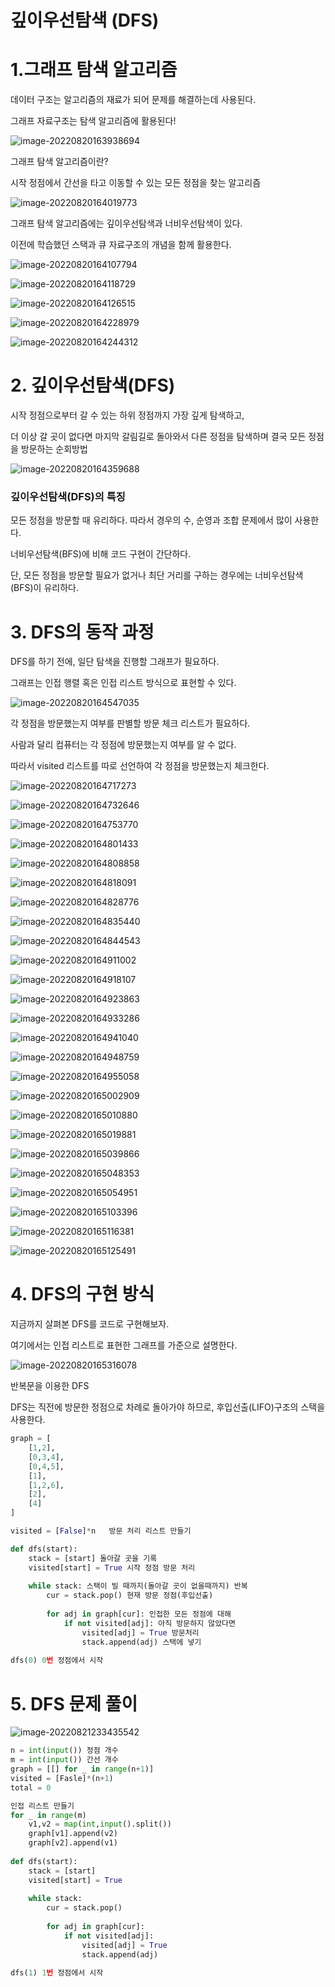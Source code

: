 # 깊이우선탐색 (DFS)

# 1.그래프 탐색 알고리즘

데이터 구조는 알고리즘의 재료가 되어 문제를 해결하는데 사용된다.

그래프 자료구조는 탐색 알고리즘에 활용된다!

![image-20220820163938694](깊이우선탐색(DFS).assets/image-20220820163938694.png)

그래프 탐색 알고리즘이란?

시작 정점에서 간선을 타고 이동할 수 있는 모든 정점을 찾는 알고리즘

![image-20220820164019773](깊이우선탐색(DFS).assets/image-20220820164019773.png)

그래프 탐색 알고리즘에는 깊이우선탐색과 너비우선탐색이 있다.

이전에 학습했던 스택과 큐 자료구조의 개념을 함께 활용한다.

![image-20220820164107794](깊이우선탐색(DFS).assets/image-20220820164107794.png)

![image-20220820164118729](깊이우선탐색(DFS).assets/image-20220820164118729.png)

![image-20220820164126515](깊이우선탐색(DFS).assets/image-20220820164126515.png)

![image-20220820164228979](깊이우선탐색(DFS).assets/image-20220820164228979.png)

![image-20220820164244312](깊이우선탐색(DFS).assets/image-20220820164244312.png)

# 2. 깊이우선탐색(DFS)

시작 정점으로부터 갈 수 있는 하위 정점까지 가장 깊게 탐색하고,

더 이상 갈 곳이 없다면 마지막 갈림길로 돌아와서 다른 정점을 탐색하며 결국 모든 정점을 방문하는 순회방법

![image-20220820164359688](깊이우선탐색(DFS).assets/image-20220820164359688.png)

### 깊이우선탐색(DFS)의 특징

모든 정점을 방문할 때 유리하다. 따라서 경우의 수, 순영과 조합 문제에서 많이 사용한다.

너비우선탐색(BFS)에 비해 코드 구현이 간단하다.

단, 모든 정점을 방문할 필요가 없거나 최단 거리를 구하는 경우에는 너비우선탐색(BFS)이 유리하다.

# 3. DFS의 동작 과정

DFS를 하기 전에, 일단 탐색을 진행할 그래프가 필요하다.

그래프는 인접 행렬 혹은 인접 리스트 방식으로 표현할 수 있다.

![image-20220820164547035](깊이우선탐색(DFS).assets/image-20220820164547035.png)

각 정점을 방문했는지 여부를 판별할  방문 체크 리스트가 필요하다.

사람과 달리 컴퓨터는 각 정점에 방문했는지 여부를 알 수 없다.

따라서 visited 리스트를 따로 선언하여 각 정점을 방문했는지 체크한다.

![image-20220820164717273](깊이우선탐색(DFS).assets/image-20220820164717273.png)

![image-20220820164732646](깊이우선탐색(DFS).assets/image-20220820164732646.png)

![image-20220820164753770](깊이우선탐색(DFS).assets/image-20220820164753770.png)

![image-20220820164801433](깊이우선탐색(DFS).assets/image-20220820164801433.png)

![image-20220820164808858](깊이우선탐색(DFS).assets/image-20220820164808858.png)

![image-20220820164818091](깊이우선탐색(DFS).assets/image-20220820164818091.png)

![image-20220820164828776](깊이우선탐색(DFS).assets/image-20220820164828776.png)

![image-20220820164835440](깊이우선탐색(DFS).assets/image-20220820164835440.png)

![image-20220820164844543](깊이우선탐색(DFS).assets/image-20220820164844543.png)

![image-20220820164911002](깊이우선탐색(DFS).assets/image-20220820164911002.png)

![image-20220820164918107](깊이우선탐색(DFS).assets/image-20220820164918107.png)

![image-20220820164923863](깊이우선탐색(DFS).assets/image-20220820164923863.png)

![image-20220820164933286](깊이우선탐색(DFS).assets/image-20220820164933286.png)

![image-20220820164941040](깊이우선탐색(DFS).assets/image-20220820164941040.png)

![image-20220820164948759](깊이우선탐색(DFS).assets/image-20220820164948759.png)

![image-20220820164955058](깊이우선탐색(DFS).assets/image-20220820164955058.png)

![image-20220820165002909](깊이우선탐색(DFS).assets/image-20220820165002909.png)

![image-20220820165010880](깊이우선탐색(DFS).assets/image-20220820165010880.png)

![image-20220820165019881](깊이우선탐색(DFS).assets/image-20220820165019881.png)

![image-20220820165039866](깊이우선탐색(DFS).assets/image-20220820165039866.png)

![image-20220820165048353](깊이우선탐색(DFS).assets/image-20220820165048353.png)

![image-20220820165054951](깊이우선탐색(DFS).assets/image-20220820165054951.png)

![image-20220820165103396](깊이우선탐색(DFS).assets/image-20220820165103396.png)

![image-20220820165116381](깊이우선탐색(DFS).assets/image-20220820165116381.png)

![image-20220820165125491](깊이우선탐색(DFS).assets/image-20220820165125491.png)

# 4. DFS의 구현 방식

지금까지 살펴본 DFS를 코드로 구현해보자.

여기에서는 인접 리스트로 표현한 그래프를 가준으로 설명한다.

![image-20220820165316078](깊이우선탐색(DFS).assets/image-20220820165316078.png)

반복문을 이용한 DFS

DFS는 직전에 방문한 정점으로 차례로 돌아가야 하므로, 후입선출(LIFO)구조의 스택을 사용한다.

```python
graph = [
    [1,2],
    [0,3,4],
    [0,4,5],
    [1],
    [1,2,6],
    [2],
    [4]
]

visited = [False]*n   방문 처리 리스트 만들기

def dfs(start):
    stack = [start] 돌아갈 곳을 기록
    visited[start] = True 시작 정점 방문 처리
    
    while stack: 스택이 빌 때까지(돌아갈 곳이 없을때까지) 반복
        cur = stack.pop() 현재 방문 정점(후입선출)
        
        for adj in graph[cur]: 인접한 모든 정점에 대해
    		if not visited[adj]: 아직 방문하지 않았다면
                visited[adj] = True 방문처리
                stack.append(adj) 스택에 넣기
                
dfs(0) 0번 정점에서 시작
```



# 5. DFS 문제 풀이

![image-20220821233435542](깊이우선탐색(DFS).assets/image-20220821233435542.png)

```python
n = int(input()) 정점 개수
m = int(input()) 간선 개수
graph = [[] for _ in range(n+1)]
visited = [Fasle]*(n+1)
total = 0

인접 리스트 만들기
for _ in range(m)
	v1,v2 = map(int,input().split())
    graph[v1].append(v2)
    graph[v2].append(v1)
    
def dfs(start):
    stack = [start]
    visited[start] = True
    
    while stack:
        cur = stack.pop()
        
        for adj in graph[cur]:
            if not visited[adj]:
                visited[adj] = True
                stack.append(adj)
                
dfs(1) 1번 정점에서 시작
```

